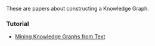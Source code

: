 These are papers about constructing a Knowledge Graph.

### Tutorial
  - [Mining Knowledge Graphs from Text](https://kgtutorial.github.io/)
